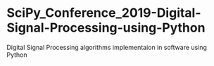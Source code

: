 # SciPy_Conference_2019-Digital-Signal-Processing-using-Python
Digital Signal Processing algorithms implementaion in software using Python
